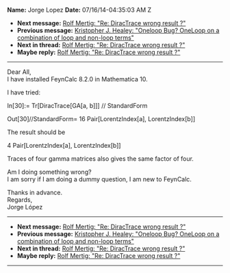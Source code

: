 **Name:** Jorge Lopez
**Date:** 07/16/14-04:35:03 AM Z

  - **Next message:** [Rolf Mertig: "Re: DiracTrace wrong result
    ?"](0783.html)
  - **Previous message:** [Kristopher J. Healey: "Oneloop Bug? OneLoop
    on a combination of loop and non-loop terms"](0781.html)
  - **Next in thread:** [Rolf Mertig: "Re: DiracTrace wrong result
    ?"](0783.html)
  - **Maybe reply:** [Rolf Mertig: "Re: DiracTrace wrong result
    ?"](0783.html)

-----

Dear All,  
I have installed FeynCalc 8.2.0 in Mathematica 10.  

I have tried:  

In[30]:= Tr[DiracTrace[GA[a, b]]] //
StandardForm  

Out[30]//StandardForm= 16 Pair[LorentzIndex[a],
LorentzIndex[b]]  

The result should be  

4 Pair[LorentzIndex[a], LorentzIndex[b]]  

Traces of four gamma matrices also gives the same factor of four.  

Am I doing something wrong?  
I am sorry if I am doing a dummy question, I am new to FeynCalc.  

Thanks in advance.  
Regards,  
Jorge López  

-----

  - **Next message:** [Rolf Mertig: "Re: DiracTrace wrong result
    ?"](0783.html)
  - **Previous message:** [Kristopher J. Healey: "Oneloop Bug? OneLoop
    on a combination of loop and non-loop terms"](0781.html)
  - **Next in thread:** [Rolf Mertig: "Re: DiracTrace wrong result
    ?"](0783.html)
  - **Maybe reply:** [Rolf Mertig: "Re: DiracTrace wrong result
    ?"](0783.html)

-----

